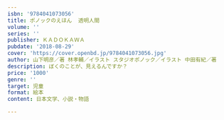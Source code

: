 ```yaml
---
isbn: '9784041073056'
title: ポノックのえほん  透明人間
volume: ''
series: ''
publisher: ＫＡＤＯＫＡＷＡ
pubdate: '2018-08-29'
cover: 'https://cover.openbd.jp/9784041073056.jpg'
author: 山下明彦／著 林孝輔／イラスト スタジオポノック／イラスト 中田有紀／著
description: ぼくのことが、見えるんですか？
price: '1000'
genre: ''
target: 児童
format: 絵本
content: 日本文学、小説・物語

---
```

